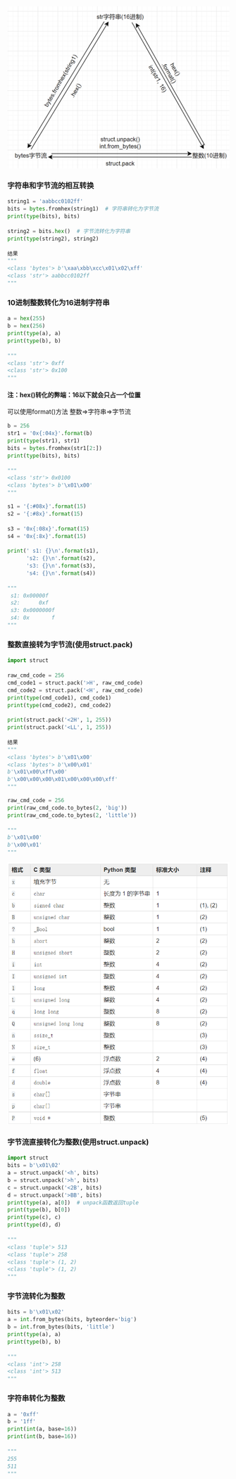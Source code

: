 ![](./ImagesFolder/c766dc62.png)

### 字符串和字节流的相互转换
```python
string1 = 'aabbcc0102ff'
bits = bytes.fromhex(string1)  # 字符串转化为字节流
print(type(bits), bits)

string2 = bits.hex()  # 字节流转化为字符串
print(type(string2), string2)

结果
"""
<class 'bytes'> b'\xaa\xbb\xcc\x01\x02\xff'
<class 'str'> aabbcc0102ff
"""
```

### 10进制整数转化为16进制字符串
```python
a = hex(255)
b = hex(256)
print(type(a), a)
print(type(b), b)

"""
<class 'str'> 0xff
<class 'str'> 0x100
"""
```
#### 注：hex()转化的弊端：16以下就会只占一个位置
可以使用format()方法
整数=>字符串=>字节流
```python
b = 256
str1 = '0x{:04x}'.format(b)
print(type(str1), str1)
bits = bytes.fromhex(str1[2:])
print(type(bits), bits)

"""
<class 'str'> 0x0100
<class 'bytes'> b'\x01\x00'
"""
```

```python
s1 = '{:#08x}'.format(15)
s2 = '{:#8x}'.format(15)

s3 = '0x{:08x}'.format(15)
s4 = '0x{:8x}'.format(15)

print(' s1: {}\n'.format(s1),
      's2: {}\n'.format(s2),
      's3: {}\n'.format(s3),
      's4: {}\n'.format(s4))

"""
 s1: 0x00000f
 s2:      0xf
 s3: 0x0000000f
 s4: 0x       f
"""

```

### 整数直接转为字节流(使用struct.pack)
```python
import struct

raw_cmd_code = 256
cmd_code1 = struct.pack('>H', raw_cmd_code)
cmd_code2 = struct.pack('<H', raw_cmd_code)
print(type(cmd_code1), cmd_code1)
print(type(cmd_code2), cmd_code2)

print(struct.pack('<2H', 1, 255))
print(struct.pack('<LL', 1, 255))

结果
"""
<class 'bytes'> b'\x01\x00'
<class 'bytes'> b'\x00\x01'
b'\x01\x00\xff\x00'
b'\x00\x00\x00\x01\x00\x00\x00\xff'
"""
```

```python
raw_cmd_code = 256
print(raw_cmd_code.to_bytes(2, 'big'))
print(raw_cmd_code.to_bytes(2, 'little'))

"""
b'\x01\x00'
b'\x00\x01'
"""
```



![](./ImagesFolder/字符类型.png)

### 字节流直接转化为整数(使用struct.unpack)
```python
import struct
bits = b'\x01\02'
a = struct.unpack('<h', bits)
b = struct.unpack('>h', bits)
c = struct.unpack('<2B', bits)
d = struct.unpack('>BB', bits)
print(type(a), a[0])  # unpack函数返回tuple
print(type(b), b[0])
print(type(c), c)
print(type(d), d)

"""
<class 'tuple'> 513
<class 'tuple'> 258
<class 'tuple'> (1, 2)
<class 'tuple'> (1, 2)
"""
```

### 字节流转化为整数
```python
bits = b'\x01\x02'
a = int.from_bytes(bits, byteorder='big')
b = int.from_bytes(bits, 'little')
print(type(a), a)
print(type(b), b)

"""
<class 'int'> 258
<class 'int'> 513
"""
```

### 字符串转化为整数
```python
a = '0xff'
b = '1ff'
print(int(a, base=16))
print(int(b, base=16))

"""
255
511
"""
```